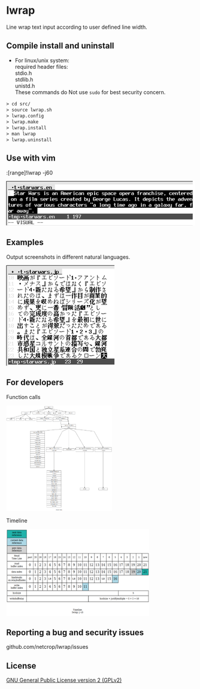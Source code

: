 # lwrap
Line wrap text input according to user defined line width.

## Compile install and uninstall

* For linux/unix system:  
required header files:  
stdio.h  
stdlib.h  
unistd.h  
These commands do Not use ```sudo``` for best security concern.
```
> cd src/
> source lwrap.sh
> lwrap.config
> lwrap.make
> lwrap.install
> man lwrap
> lwrap.uninstall
```
## Use with vim
:[range]!lwrap -j60

![Alt text](misc/lwrap.gif?raw=true "")

## Examples

Output screenshots in different natural languages.

![Alt text](misc/examples.gif?raw=true "")

## For developers

Function calls

<img src="misc/functions.png" height="282" width="282">

Timeline

<img src="misc/timeline.png" height="232" width="382">

## Reporting a bug and security issues

github.com/netcrop/lwrap/issues

## License

[GNU General Public License version 2 (GPLv2)](https://github.com/netcrop/lwrap/COPYING)
